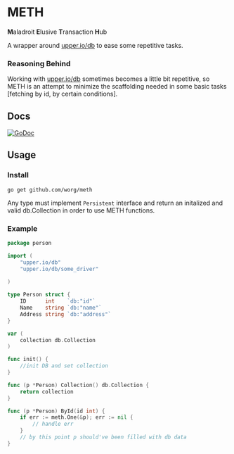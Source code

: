 METH
====

**M**​aladroit **E**​lusive **T**​ransaction **H**​ub

A wrapper around [upper.io/db](http://github.com/upper/db) to ease some repetitive tasks.


### Reasoning Behind

Working with [upper.io/db](http://github.com/upper/db) sometimes becomes a little bit repetitive, so METH is an attempt to minimize the scaffolding needed in some basic tasks [fetching by id, by certain conditions].  

## Docs
[![GoDoc](https://godoc.org/github.com/worg/meth?status.svg)](https://godoc.org/github.com/worg/meth)

## Usage

### Install

```
go get github.com/worg/meth
```

Any type must implement `Persistent` interface and return an initalized and valid db.Collection in order to use METH functions.


### Example

``` go
package person

import (
    "upper.io/db"
    "upper.io/db/some_driver"
    
)

type Person struct {
    ID      int    `db:"id"`
    Name    string `db:"name"`
    Address string `db:"address"`
}

var (
    collection db.Collection
)

func init() {
    //init DB and set collection
}

func (p *Person) Collection() db.Collection {
    return collection
}

func (p *Person) ById(id int) {
    if err := meth.One(&p); err := nil {
        // handle err
    }
    // by this point p should've been filled with db data
}

```